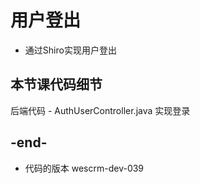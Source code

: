 
# 用户登出
- 通过Shiro实现用户登出

## 本节课代码细节

后端代码
    - AuthUserController.java 实现登录
    
## -end-
- 代码的版本 wescrm-dev-039

